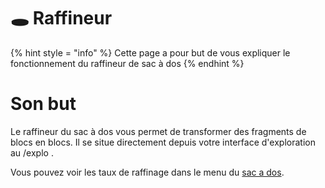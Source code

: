 # 🕳️ Raffineur
{% hint style = "info" %} Cette page a pour but de vous expliquer le fonctionnement du raffineur de sac à dos {% endhint %}


# Son but 

Le raffineur du sac à dos vous permet de transformer des fragments de blocs en blocs.
Il se situe directement depuis votre interface d'exploration au /explo .

Vous pouvez voir les taux de raffinage dans le menu du [sac a dos](exploration_bag.md).
